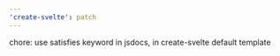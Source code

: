 ```yaml
---
'create-svelte': patch
---
```


chore: use satisfies keyword in jsdocs, in create-svelte default template
